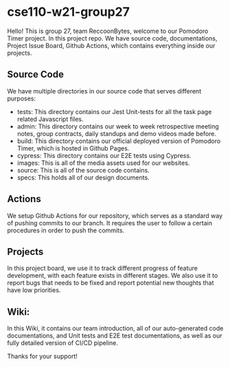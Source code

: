 # cse110-w21-group27
Hello! This is group 27, team ReccoonBytes, welcome to our Pomodoro Timer project. In this project repo. We have source code, documentations, Project Issue Board, Github Actions, which contains everything inside our projects.

## Source Code
We have multiple directories in our source code that serves different purposes:
- tests: This directory contains our Jest Unit-tests for all the task page related Javascript files.
- admin: This directory contains our week to week retrospective meeting notes, group contracts, daily standups and demo videos made before.
- build: This directory contains our official deployed version of Pomodoro Timer, which is hosted in Github Pages.
- cypress: This directory contains our E2E tests using Cypress.
- images: This is all of the media assets used for our websites.
- source: This is all of the source code contains.
- specs: This holds all of our design documents.

## Actions
We setup Github Actions for our repository, which serves as a standard way of pushing commits to our branch. It requires the user to follow a certain procedures in order to push the commits.

## Projects
In this project board, we use it to track different progress of feature development, with each feature exists in different stages. We also use it to report bugs that needs to be fixed and report potential new thoughts that have low priorities.

## Wiki:
In this Wiki, it contains our team introduction, all of our auto-generated code documentations, and Unit tests and E2E test documentations, as well as our fully detailed version of CI/CD pipeline.


Thanks for your support!
